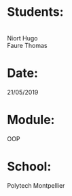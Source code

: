 <h1>Students:</h1>
<br>
Niort Hugo <br>
Faure Thomas

<h1>Date:</h1>
21/05/2019

<h1>Module:</h1>
OOP

<h1>School:</h1>
Polytech Montpellier

